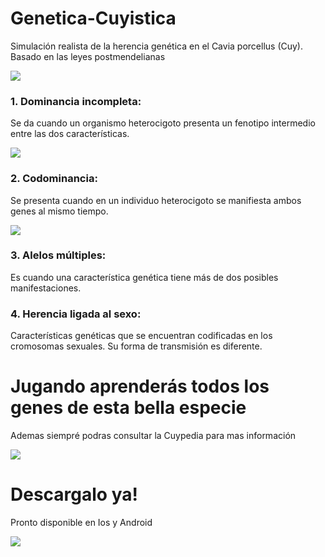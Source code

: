 # Genetica-Cuyistica
Simulación realista de la herencia genética en el Cavia porcellus (Cuy). Basado en las leyes postmendelianas

![](https://github.com/Hecze/Genetica-Cuyistica/blob/main/readme/portada.jpg)

### 1. Dominancia incompleta: 

  Se da cuando un organismo heterocigoto presenta un fenotipo intermedio entre las dos características.

  ![](https://github.com/Hecze/Genetica-Cuyistica/blob/main/readme/incompleta.jpg)
    
### 2. Codominancia: 

  Se presenta cuando en un individuo heterocigoto se manifiesta ambos genes al mismo tiempo.

  ![](https://github.com/Hecze/Genetica-Cuyistica/blob/main/readme/codominancia.jpg)
  
### 3. Alelos múltiples:  
  Es cuando una característica genética tiene más de dos posibles manifestaciones.
### 4. Herencia ligada al sexo: 
  Características genéticas que se encuentran codificadas en los cromosomas sexuales. Su forma de transmisión es diferente. 
  
# Jugando aprenderás todos los genes de esta bella especie

Ademas siempré podras consultar la Cuypedia para mas información

![](https://github.com/Hecze/Genetica-Cuyistica/blob/main/readme/cuypedia.jpg)

# Descargalo ya! 

 Pronto disponible en Ios y Android
 
![](https://github.com/Hecze/Genetica-Cuyistica/blob/main/readme/dowload.png)

 
